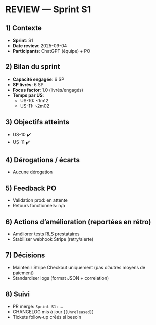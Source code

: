 # REVIEW — Sprint S1

## 1) Contexte

- **Sprint**: S1
- **Date review**: 2025-09-04
- **Participants**: ChatGPT (équipe) + PO

## 2) Bilan du sprint

- **Capacité engagée**: 6 SP
- **SP livrés**: 6 SP
- **Focus factor**: 1.0 (livrés/engagés)
- **Temps par US**:
  - US-10: ~1m12
  - US-11: ~2m02

## 3) Objectifs atteints

- US-10 ✔️
- US-11 ✔️

## 4) Dérogations / écarts

- Aucune dérogation

## 5) Feedback PO

- Validation prod: en attente
- Retours fonctionnels: n/a

## 6) Actions d’amélioration (reportées en rétro)

- Améliorer tests RLS prestataires
- Stabiliser webhook Stripe (retry/alerte)

## 7) Décisions

- Maintenir Stripe Checkout uniquement (pas d’autres moyens de paiement)
- Standardiser logs (format JSON + correlation)

## 8) Suivi

- PR merge: `Sprint S1: …`
- CHANGELOG mis à jour (`[Unreleased]`)
- Tickets follow‑up créés si besoin
